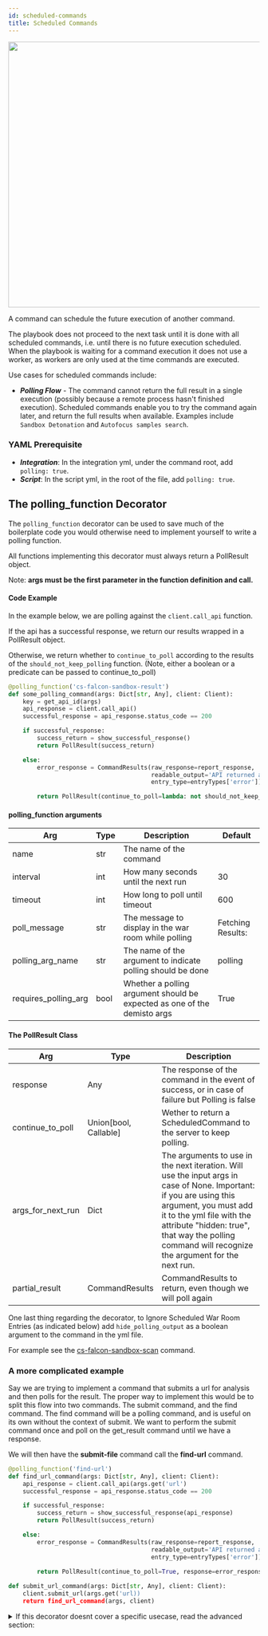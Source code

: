 ```yaml
---
id: scheduled-commands
title: Scheduled Commands
---
```


<img width="533" src="/doc_imgs/integrations/polling-command.png"></img>

A command can schedule the future execution of another command.

The playbook does not proceed to the next task until it is done with all scheduled commands, i.e. until there is no future execution scheduled.
When the playbook is waiting for a command execution it does not use a worker, as workers are only used at the time commands are executed.

Use cases for scheduled commands include:
* ***Polling Flow*** - The command cannot return the full result in a single execution (possibly because a remote process hasn't finished execution). Scheduled commands enable you to try the command again later, and return the full results when available. Examples include `Sandbox Detonation` and `Autofocus samples search`.

### YAML Prerequisite
* ***Integration***: In the integration yml, under the command root, add `polling: true`.
* ***Script***: In the script yml, in the root of the file, add `polling: true`.

## The polling_function Decorator
The `polling_function` decorator can be used to save much of the boilerplate code you would otherwise need to implement yourself to write a polling function.

All functions implementing this decorator must always return a PollResult object.

Note: **args must be the first parameter in the function definition and call.**
#### Code Example
In the example below, we are polling against the `client.call_api` function. 

If the api has a successful response, we return our results wrapped in a PollResult object. 

Otherwise, we return whether to `continue_to_poll` according to the results of the `should_not_keep_polling` function. (Note, either a boolean or a predicate can be passed to continue_to_poll)
```python
@polling_function('cs-falcon-sandbox-result')
def some_polling_command(args: Dict[str, Any], client: Client):
    key = get_api_id(args)
    api_response = client.call_api()
    successful_response = api_response.status_code == 200

    if successful_response:
        success_return = show_successful_response()
        return PollResult(success_return)

    else:
        error_response = CommandResults(raw_response=report_response,
                                        readable_output='API returned an error',
                                        entry_type=entryTypes['error'])

        return PollResult(continue_to_poll=lambda: not should_not_keep_polling(client, key), response=error_response)
```

#### polling_function arguments

| Arg                  | Type | Description                                                              | Default           |
|----------------------|------|--------------------------------------------------------------------------|-------------------|
| name                 | str  | The name of the command                                                  |                   |
| interval             | int  | How many seconds until the next run                                      | 30                |
| timeout              | int  | How long to poll until timeout                                           | 600               |
| poll_message         | str  | The message to display in the war room while polling                     | Fetching Results: |
| polling_arg_name     | str  | The name of the argument to indicate polling should be done              | polling           |
| requires_polling_arg | bool | Whether a polling argument should be expected as one of the demisto args | True              |


#### The PollResult Class
 
| Arg               | Type                  | Description                                                                                     |
|-------------------|-----------------------|-------------------------------------------------------------------------------------------------|
| response          | Any                   | The response of the command in the event of success, or in case of failure but Polling is false |
| continue_to_poll  | Union[bool, Callable] | Wether to return a ScheduledCommand to the server to keep polling.                              |
| args_for_next_run | Dict                  | The arguments to use in the next iteration. Will use the input args in case of None. Important: if you are using this argument, you must add it to the yml file with the attribute "hidden: true", that way the polling command will recognize the argument for the next run.        |
| partial_result    | CommandResults        | CommandResults to return, even though we will poll again                                        |

One last thing regarding the decorator, to Ignore Scheduled War Room Entries (as indicated below) add `hide_polling_output` as a boolean argument to the command in the yml file. 

For example see the [cs-falcon-sandbox-scan](https://github.com/demisto/content/blob/849fee1dfe10907158e5c307dd367284accee2a0/Packs/CrowdStrikeFalconSandbox/Integrations/CrowdStrikeFalconSandboxV2/CrowdStrikeFalconSandboxV2.yml#L65) command.

### A more complicated example

Say we are trying to implement a command that submits a url for analysis and then polls for the result.  The proper way to implement this would be to split this flow into two commands. The submit command, and the find command. The find command will be a polling command, and is useful on its own without the context of submit. We want to perform the submit command once and poll on the get_result command until we have a response.

We will then have the **submit-file** command call the **find-url** command.

```python
@polling_function('find-url')
def find_url_command(args: Dict[str, Any], client: Client):
    api_response = client.call_api(args.get('url')
    successful_response = api_response.status_code == 200

    if successful_response:
        success_return = show_successful_response(api_response)
        return PollResult(success_return)

    else:
        error_response = CommandResults(raw_response=report_response,
                                        readable_output='API returned an error',
                                        entry_type=entryTypes['error'])

        return PollResult(continue_to_poll=True, response=error_response)
        
def submit_url_command(args: Dict[str, Any], client: Client):
    client.submit_url(args.get('url))
    return find_url_command(args, client)
```


<details>
    <summary>If this decorator doesnt cover a specific usecase, read the advanced section: </summary>

### ScheduledCommand Class
`ScheduledCommand` is an optional class that enables scheduling commands via the command results.

| Arg               | Type   | Description                                                                                                                                                                                |
|-------------------|--------|--------------------------------------------------------------------------------------------------------------------------------------------------------------------------------------------|
| command                        | str    | The command that runs after `next_run_in_seconds` has passed.
| next_run_in_seconds            | int    | How long to wait before executing the command.
| args (optional)                | dict   | Arguments to use when executing the command.
| timeout_in_seconds (optional)  | int    | Number of seconds until the polling sequence timeouts.

When provided to [CommandResults](./code-conventions#commandresults) it transforms the result into a ***schedule result***.
After the `next_run_in_seconds` delay, the command will be executed.
The scheduled command can return another ***schedule result***, that schedules another scheduled command and so on.

The interval between each run is determined by `next_run_in_seconds`, however it will never be less than 10 seconds.

The schedule sequence completes when any one of three terminating actions occur:

1. ***Done*** - The integration finishes a schedule sequence by **not returning** a schedule result. Otherwise, the sequence continues as long as a schedule result is returned. 
2. ***Error*** - The schedule sequence finishes with an error when a command in the sequence returns an error result.
3. ***Timeout (automatically handled)*** - The schedule sequence finishes execution with a timeout error when the timeout is reached. Cortex XSOAR will return the timeout error entry automatically.

#### How to Ignore Scheduled War Room Entries
You can prevent printing the `Scheduled Entries` to the War Room when there is no output. However, this is possible only for entries that are subsequent to the first entry, since the first entry is expected to provide context about the expected final result. In other words, the first entry is always expected to have a result, but the entries that come after it may be empty until a non-scheduled result is returned.

It makes sense to prevent printing to the War Room until the final result is available, since the `schedule` icon provides the scheduling context via its tooltip
.
To prevent War Room entries while using a `ScheduledCommand`, return a `CommandResults` with just a `scheduled_command`. For example:
```python
return_results(CommandResults(scheduled_command=scheduled_command))
```

#### Code Example
In the example below, if the `status` is not `complete` then a result with `scheduled_command` is returned. After `interval_in_seconds` seconds (60 by default), the result schedules a poll for the search status and result. This is done in the next run as well, and repeats until the status is complete.

```python
def run_polling_command(args: dict, cmd: str, search_function: Callable, results_function: Callable):
    interval_in_secs = int(args.get('interval_in_seconds', 60))
    if 'af_cookie' not in args:
        # create new search
        command_results = search_function(args)
        outputs = command_results.outputs
        af_cookie = outputs.get('AFCookie')
        if outputs.get('Status') != 'complete':
            polling_args = {
                'af_cookie': af_cookie,
                'interval_in_seconds': interval_in_secs,
                'polling': True,
                **args
            }
            scheduled_command = ScheduledCommand(
                command=cmd,
                next_run_in_seconds=interval_in_secs,
                args=polling_args,
                timeout_in_seconds=600)
            command_results.scheduled_command = scheduled_command
            return command_results
        else:
            # continue to look for search results
            args['af_cookie'] = af_cookie
    # get search status
    command_results, status = results_function(args)
    if status != 'complete':
        # schedule next poll
        polling_args = {
            'af_cookie': args.get('af_cookie'),
            'interval_in_seconds': interval_in_secs,
            'polling': True,
            **args
        }
        scheduled_command = ScheduledCommand(
            command=cmd,
            next_run_in_seconds=interval_in_secs,
            args=polling_args,
            timeout_in_seconds=600)

        # result with scheduled_command only - no update to the war room
        command_results = CommandResults(scheduled_command=scheduled_command)
    return command_results
```

### How to use with demisto.executeCommand
When using `demisto.executeCommand()` a command or a script that returns schedule result **will not schedule** a command execution. However, its result will contain the schedule metadata.

It's recommended to create a new result with `ScheduledCommand` class to schedule a future script execution.

**Advanced users** can extract the schedule metadata, and use it when scheduling the future script execution.
The schedule metadata fields are: `PollingCommand`, `NextRun`, `Timeout` `PollingArgs` (for reference see: [demisto.results](./code-conventions#deprecated---demistoresults)).

#### Code Example
Given the command `autofocus-search-samples`, that may return a ***schedule result*** (if it has `Metadata.polling` in its fields, and `af_cookie` in its `Contents`), or a non-scheduled result, the wrapping script `AutoFocusSearchScript` can handle it like so:
```python
args = demisto.args()
samples_result = demisto.executeCommand('autofocus-search-samples', **args)
script_results = []
if samples_result and not isError(samples_result[0]):
    if demisto.get(samples_result[0], 'Metadata.polling'):  # result has polling metadata
        # extract the af_cookie from the results
        af_cookie = demisto.get(samples_result[0], 'Contents.AFCookie')
        if not af_cookie:
            raise ValueError('af_cookie is missing from schedule result.')
        schedule_args = {
            'af_cookie': af_cookie,
            'polling': True
        }
        schedule_command = 'AutoFocusSearchScript'
        # take the timeout and next_run from the polling fields
        schedule_timeout = demisto.get(samples_result[0], 'Timeout')
        schedule_next_run = demisto.get(samples_result[0], 'NextRun')
        scheduled_command = ScheduledCommand(
            command=schedule_command,
            next_run_in_seconds=int(schedule_next_run),
            args=schedule_args,
            timeout_in_seconds=int(schedule_timeout)
        )
        readable_output = "Autofocus search created successfully."
        script_results.append(CommandResults(
            readable_output=readable_output,
            scheduled_command=scheduled_command
        ))
    else:
        readable_output = "Autofocus search is done, see result below."
        script_results.append(CommandResults(readable_output=readable_output))
        script_results.extend(samples_result)
return_results(script_results)
```
</details>

